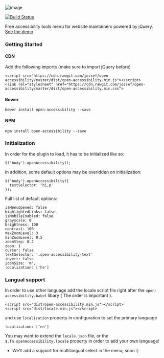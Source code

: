 ![image](https://raw.githubusercontent.com/jossef/open-accessibility/master/misc/banner.png)

[![Build Status](https://travis-ci.org/jossef/open-accessibility.svg?branch=master)](https://github.com/Flying-Minds/Web-Accessasibility/)

Free accessibility tools menu for website maintainers powered by jQuery. [See the demo](https://github.com/Flying-Minds/Web-Accessasibility/)

### Getting Started


#### CDN
Add the following imports (make sure to import jQuery before)
```
<script src="https://cdn.rawgit.com/jossef/open-accessibility/master/dist/open-accessibility.min.js"></script>
<link rel="stylesheet" href="https://cdn.rawgit.com/jossef/open-accessibility/master/dist/open-accessibility.min.css">
```

#### Bower

```
bower install open-accessibility --save
```

#### NPM

```
npm install open-accessibility --save
```

### Initialization


In order for the plugin to load, it has to be initialized like so:
```
$('body').openAccessibility();
```

In addition, some default options may be overidden on initialization:
```
$('body').openAccessibility({
  textSelector: 'h1,p'
});
```

Full list of default options:
```
isMenuOpened: false
highlightedLinks: false
isMobileEnabled: false
grayscale: 0
brightness: 100
contrast: 100
maxZoomLevel: 3
minZoomLevel: 0.5
zoomStep: 0.2
zoom: 1
cursor: false
textSelector: '.open-accessibility-text'
invert: false
iconSize: 'm',
localization: ['he']
```

### Langual support
In order to use other language add the locale script file right after the `open-accessibility.babel` libary ( The order is important ).
```
<script src="dist/open-accessibility.min.js"></script>
<script src="dist/locale.min.js"></script>
```

and use `localization` property in configuration to set the primary language
```
localization: ['en']
```

You may want to extend the `locale.json` file, or the `$.fn.openAccessibility.locale` property in order to add your own language!

* We'll add a support for multilangual select in the menu, soon :)

